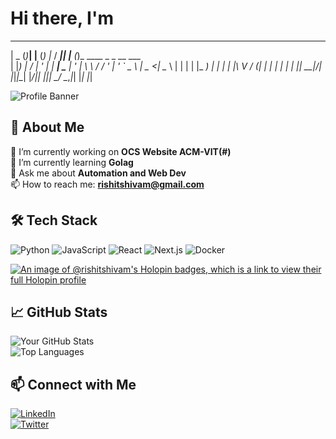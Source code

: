 # Hi there, I'm

 ____  _     _     _ _     ____  _     _                      
|  _ \(_)___| |__ (_) |_  / ___|| |__ (_)_   ____ _ _ __ ___  
| |_) | / __| '_ \| | __| \___ \| '_ \| \ \ / / _' | '_ ` _ \ 
|  _ <| \__ \ | | | | |_   ___) | | | | |\ V / (_| | | | | | |
|_| \_\_|___/_| |_|_|\__| |____/|_| |_|_| \_/ \__,_|_| |_| |_|

![Profile Banner](https://via.placeholder.com/1200x300?text=Your+Banner+Here)

## 🚀 About Me  
🔭 I’m currently working on **OCS Website ACM-VIT(#)**  
🌱 I’m currently learning **Golag**  
💬 Ask me about **Automation and Web Dev**  
📫 How to reach me: **rishitshivam@gmail.com**  

## 🛠 Tech Stack  
![Python](https://img.shields.io/badge/-Python-3776AB?logo=python&logoColor=white&style=flat)
![JavaScript](https://img.shields.io/badge/-JavaScript-F7DF1E?logo=javascript&logoColor=black&style=flat)
![React](https://img.shields.io/badge/-React-61DAFB?logo=react&logoColor=black&style=flat)
![Next.js](https://img.shields.io/badge/-Next.js-000000?logo=next.js&logoColor=white&style=flat)
![Docker](https://img.shields.io/badge/-Docker-2496ED?logo=docker&logoColor=white&style=flat)

[![An image of @rishitshivam's Holopin badges, which is a link to view their full Holopin profile](https://holopin.me/rishitshivam)](https://holopin.io/@rishitshivam)

## 📈 GitHub Stats  
![Your GitHub Stats](https://github-readme-stats.vercel.app/api?username=your-username&show_icons=true&theme=radical)  
![Top Languages](https://github-readme-stats.vercel.app/api/top-langs/?username=your-username&layout=compact&theme=radical)

## 📫 Connect with Me  
[![LinkedIn](https://img.shields.io/badge/-LinkedIn-0077B5?logo=linkedin&logoColor=white&style=flat)](https://linkedin.com/in/your-profile)  
[![Twitter](https://img.shields.io/badge/-Twitter-1DA1F2?logo=twitter&logoColor=white&style=flat)](https://twitter.com/your-handle)  
